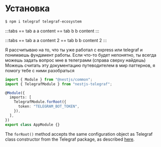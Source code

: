 # Установка

```bash
$ npm i telegraf telegraf-ecosystem
```

:::tabs
== tab a
a content
== tab b
b content
:::

:::tabs
== tab a
a content 2
== tab b
b content 2
:::

Я рассчитываю на то, что ты уже работал с express или telegraf и понимаешь фундамент работы. Если что-то будет непонятно, ты всегда можешь задать вопрос мне в телеграмм (справа сверху найдешь)
Можешь считать эту документацию путеводителем в мир паттернов, я помогу тебе с ними разобраться

```typescript
import { Module } from "@nestjs/common";
import { TelegrafModule } from "nestjs-telegraf";

@Module({
  imports: [
    TelegrafModule.forRoot({
      token: "TELEGRAM_BOT_TOKEN",
    }),
  ],
})
export class AppModule {}
```

The `forRoot()` method accepts the same configuration object as Telegraf class constructor from the Telegraf package, as described [here](https://telegraf.js.org/#/?id=constructor).
